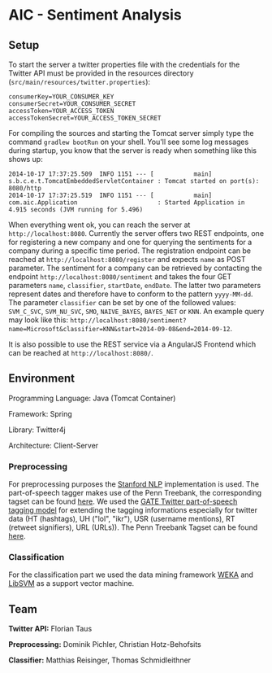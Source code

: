 AIC - Sentiment Analysis
===

## Setup

To start the server a twitter properties file with the
credentials for the Twitter API must be provided in the
resources directory (`src/main/resources/twitter.properties`):
```
consumerKey=YOUR_CONSUMER_KEY
consumerSecret=YOUR_CONSUMER_SECRET
accessToken=YOUR_ACCESS_TOKEN
accessTokenSecret=YOUR_ACCESS_TOKEN_SECRET
```

For compiling the sources and starting the Tomcat server simply type the command
`gradlew bootRun` on your shell. You'll see some log messages during startup,
you know that the server is ready when something like this shows up:

```
2014-10-17 17:37:25.509  INFO 1151 --- [           main] s.b.c.e.t.TomcatEmbeddedServletContainer : Tomcat started on port(s): 8080/http
2014-10-17 17:37:25.519  INFO 1151 --- [           main] com.aic.Application                      : Started Application in 4.915 seconds (JVM running for 5.496)
```

When everything went ok, you can reach the server at `http://localhost:8080`.
Currently the server offers two REST endpoints, one for registering a new
company and one for querying the sentiments for a company during a specific
time period. The registration endpoint can be reached at `http://localhost:8080/register`
and expects `name` as POST parameter. The sentiment for
a company can be retrieved by contacting the endpoint `http://localhost:8080/sentiment`
and takes the four GET parameters `name`, `classifier`, `startDate`, `endDate`. The latter
two parameters represent dates and therefore have to conform to the pattern `yyyy-MM-dd`.
The parameter `classifier` can be set by one of the followed values: `SVM_C_SVC`,
`SVM_NU_SVC`, `SMO`, `NAIVE_BAYES`, `BAYES_NET` or `KNN`. An example query may look like this:
`http://localhost:8080/sentiment?name=Microsoft&classifier=KNN&start=2014-09-08&end=2014-09-12`.

It is also possible to use the REST service via a AngularJS Frontend which can be reached at `http://localhost:8080/`.

## Environment

Programming Language: Java (Tomcat Container)

Framework: Spring

Library: Twitter4j

Architecture: Client-Server


### Preprocessing

For preprocessing purposes the [Stanford NLP](http://nlp.stanford.edu) implementation is used. The part-of-speech
tagger makes use of the Penn Treebank, the corresponding tagset can be found
[here](http://www.comp.leeds.ac.uk/ccalas/tagsets/upenn.html). We used the
[GATE Twitter part-of-speech tagging model](https://gate.ac.uk/wiki/twitter-postagger.html) for extending the
tagging informations especially for twitter data (HT (hashtags), UH ("lol", "ikr"), USR (username mentions),
RT (retweet signifiers), URL (URLs)). The Penn Treebank Tagset can be found
[here](http://www.comp.leeds.ac.uk/ccalas/tagsets/upenn.html).

### Classification

For the classification part we used the data mining framework [WEKA](http://www.cs.waikato.ac.nz/ml/weka/) and
[LibSVM](http://www.csie.ntu.edu.tw/~cjlin/libsvm/) as a support vector machine.

## Team

**Twitter API:** Florian Taus

**Preprocessing:** Dominik Pichler, Christian Hotz-Behofsits

**Classifier:** Matthias Reisinger, Thomas Schmidleithner

